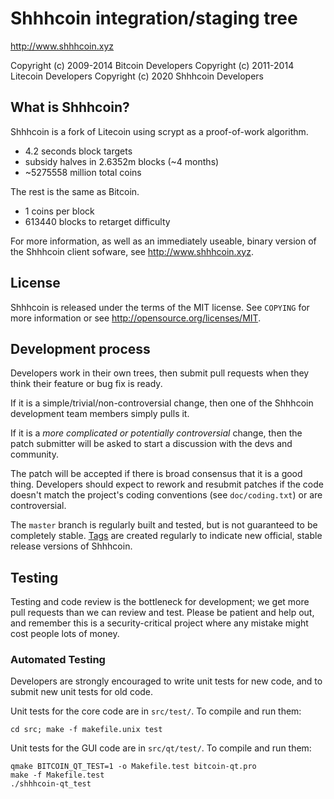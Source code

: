 Shhhcoin integration/staging tree
================================

http://www.shhhcoin.xyz

Copyright (c) 2009-2014 Bitcoin Developers
Copyright (c) 2011-2014 Litecoin Developers
Copyright (c) 2020 Shhhcoin Developers

What is Shhhcoin?
----------------

Shhhcoin is a fork of Litecoin using scrypt as a proof-of-work algorithm.
 - 4.2 seconds block targets
 - subsidy halves in 2.6352m blocks (~4 months)
 - ~5275558 million total coins

The rest is the same as Bitcoin.
 - 1 coins per block
 - 613440 blocks to retarget difficulty

For more information, as well as an immediately useable, binary version of
the Shhhcoin client sofware, see http://www.shhhcoin.xyz.

License
-------

Shhhcoin is released under the terms of the MIT license. See `COPYING` for more
information or see http://opensource.org/licenses/MIT.

Development process
-------------------

Developers work in their own trees, then submit pull requests when they think
their feature or bug fix is ready.

If it is a simple/trivial/non-controversial change, then one of the Shhhcoin
development team members simply pulls it.

If it is a *more complicated or potentially controversial* change, then the patch
submitter will be asked to start a discussion with the devs and community.

The patch will be accepted if there is broad consensus that it is a good thing.
Developers should expect to rework and resubmit patches if the code doesn't
match the project's coding conventions (see `doc/coding.txt`) or are
controversial.

The `master` branch is regularly built and tested, but is not guaranteed to be
completely stable. [Tags](https://github.com/shhhcoin-project/shhhcoin/tags) are created
regularly to indicate new official, stable release versions of Shhhcoin.

Testing
-------

Testing and code review is the bottleneck for development; we get more pull
requests than we can review and test. Please be patient and help out, and
remember this is a security-critical project where any mistake might cost people
lots of money.

### Automated Testing

Developers are strongly encouraged to write unit tests for new code, and to
submit new unit tests for old code.

Unit tests for the core code are in `src/test/`. To compile and run them:

    cd src; make -f makefile.unix test

Unit tests for the GUI code are in `src/qt/test/`. To compile and run them:

    qmake BITCOIN_QT_TEST=1 -o Makefile.test bitcoin-qt.pro
    make -f Makefile.test
    ./shhhcoin-qt_test


